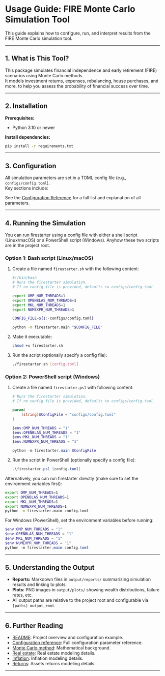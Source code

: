 # Usage Guide: FIRE Monte Carlo Simulation Tool

This guide explains how to configure, run, and interpret results from the FIRE Monte Carlo
simulation tool.

---

## 1. What is This Tool?

This package simulates financial independence and early retirement (FIRE) scenarios using Monte
Carlo methods.  
It models investment returns, expenses, rebalancing, house purchases, and more, to help you assess
the probability of financial success over time.

---

## 2. Installation

**Prerequisites:**

- Python 3.10 or newer

**Install dependencies:**

```sh
pip install -r requirements.txt
```

---

## 3. Configuration

All simulation parameters are set in a TOML config file (e.g., `configs/config.toml`).  
Key sections include:

See the [Configuration Reference](config.md) for a full list and explanation of all parameters.

---

## 4. Running the Simulation

You can run firestarter using a config file with either a shell script (Linux/macOS)
or a PowerShell script (Windows). Anyhow these two scripts are in the project root.

### Option 1: Bash script (Linux/macOS)

1. Create a file named `firestarter.sh` with the following content:

   ```sh
   #!/bin/bash
   # Runs the firestarter simulation.
   # If no config file is provided, defaults to configs/config.toml

   export OMP_NUM_THREADS=1
   export OPENBLAS_NUM_THREADS=1
   export MKL_NUM_THREADS=1
   export NUMEXPR_NUM_THREADS=1

   CONFIG_FILE=${1:-configs/config.toml}

   python -m firestarter.main "$CONFIG_FILE"

   ```

2. Make it executable:

   ```sh
   chmod +x firestarter.sh
   ```

3. Run the script (optionally specify a config file):

   ```sh
   ./firestarter.sh [config.toml]
   ```

### Option 2: PowerShell script (Windows)

1. Create a file named `firestarter.ps1` with following content:

   ```powershell
   # Runs the firestarter simulation.
   # If no config file is provided, defaults to configs/config.toml

   param(
       [string]$ConfigFile = "configs/config.toml"
   )

   $env:OMP_NUM_THREADS = "1"
   $env:OPENBLAS_NUM_THREADS = "1"
   $env:MKL_NUM_THREADS = "1"
   $env:NUMEXPR_NUM_THREADS = "1"

   python -m firestarter.main $ConfigFile
   ```

2. Run the script in PowerShell (optionally specify a config file):

   ```powershell
   .\firestarter.ps1 [config.toml]
   ```

Alternatively, you can run firestarter directly (make sure to set the environment variables first):

```sh
export OMP_NUM_THREADS=1
export OPENBLAS_NUM_THREADS=1
export MKL_NUM_THREADS=1
export NUMEXPR_NUM_THREADS=1
python -m firestarter.main config.toml
```

For Windows (PowerShell), set the environment variables before running:

```powershell
$env:OMP_NUM_THREADS = "1"
$env:OPENBLAS_NUM_THREADS = "1"
$env:MKL_NUM_THREADS = "1"
$env:NUMEXPR_NUM_THREADS = "1"
python -m firestarter.main config.toml
```

---

## 5. Understanding the Output

- **Reports:** Markdown files in `output/reports/` summarizing simulation results and linking to
  plots.
- **Plots:** PNG images in `output/plots/` showing wealth distributions, failure rates, etc.
- All output paths are relative to the project root and configurable via `[paths] output_root`.

---

## 6. Further Reading

- [README](../README.md): Project overview and configuration example.
- [Configuration reference](docs/config.md): Full configuration parameter reference.
- [Monte Carlo method](docs/montecarlo.md): Mathematical background.
- [Real estate](docs/real_estate.md): Real estate modeling details.
- [Inflation](docs/inflation.md): Inflation modeling details.
- [Returns](docs/returns.md): Assets returns modeling details.

---
